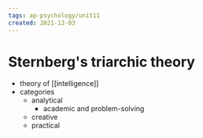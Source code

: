 ```yaml
---
tags: ap-psychology/unit11 
created: 2021-12-03
---
```


# Sternberg's triarchic theory

- theory of [[intelligence]]
- categories
	- analytical
		- academic and problem-solving
	- creative
	- practical 
